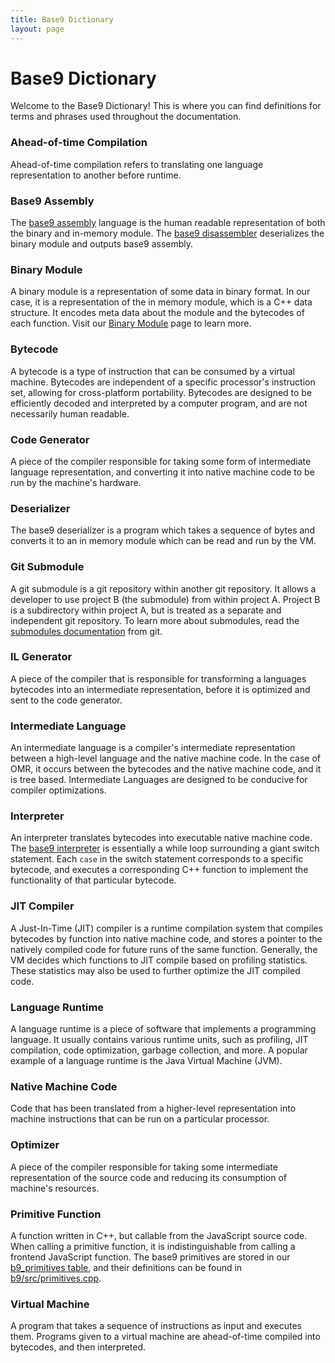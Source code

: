 ```yaml
---
title: Base9 Dictionary
layout: page
---
```


# Base9 Dictionary

Welcome to the Base9 Dictionary! This is where you can find definitions for terms and phrases used throughout the documentation.

### Ahead-of-time Compilation
Ahead-of-time compilation refers to translating one language representation to another before runtime.


### Base9 Assembly
The [base9 assembly] language is the human readable representation of both the binary and in-memory module. The [base9 disassembler] deserializes the binary module and outputs base9 assembly.

[base9 disassembler]: ./Disassembler.md
[base9 assembly]: ./B9Assembly.md

### Binary Module
A binary module is a representation of some data in binary format. In our case, it is a representation of the in memory module, which is a C++ data structure. It encodes meta data about the module and the bytecodes of each function. Visit our [Binary Module] page to learn more.  

[Binary Module]: FrontendAndBinaryMod.md#binary-format

### Bytecode 
A bytecode is a type of instruction that can be consumed by a virtual machine. Bytecodes are independent of a specific processor's instruction set, allowing for cross-platform portability. Bytecodes are designed to be efficiently decoded and interpreted by a computer program, and are not necessarily human readable. 

### Code Generator
A piece of the compiler responsible for taking some form of intermediate language representation, and converting it into native machine code to be run by the machine's hardware. 

### Deserializer
The base9 deserializer is a program which takes a sequence of bytes and converts it to an in memory module which can be read and run by the VM. 

### Git Submodule 
A git submodule is a git repository within another git repository. It allows a developer to use project B (the submodule) from within project A. Project B is a subdirectory within project A, but is treated as a separate and independent git repository. To learn more about submodules, read the [submodules documentation] from git.

[submodules documentation]: https://git-scm.com/book/en/v2/Git-Tools-Submodules

### IL Generator
A piece of the compiler that is responsible for transforming a languages bytecodes into an intermediate representation, before it is optimized and sent to the code generator.

### Intermediate Language
An intermediate language is a compiler's intermediate representation between a high-level language and the native machine code. In the case of OMR, it occurs between the bytecodes and the native machine code, and it is tree based. Intermediate Languages are designed to be conducive for compiler optimizations.

### Interpreter 
An interpreter translates bytecodes into executable native machine code. The [base9 interpreter] is essentially a while loop surrounding a giant switch statement. Each `case` in the switch statement corresponds to a specific bytecode, and executes a corresponding C++ function to implement the functionality of that particular bytecode.

[base9 interpreter]: https://github.com/b9org/b9/blob/master/b9/src/ExecutionContext.cpp

### JIT Compiler 
A Just-In-Time (JIT) compiler is a runtime compilation system that compiles bytecodes by function into native machine code, and stores a pointer to the natively compiled code for future runs of the same function. Generally, the VM decides which functions to JIT compile based on profiling statistics. These statistics may also be used to further optimize the JIT compiled code.

### Language Runtime 
A language runtime is a piece of software that implements a programming language. It usually contains various runtime units, such as profiling, JIT compilation, code optimization, garbage collection, and more. A popular example of a language runtime is the Java Virtual Machine (JVM). 

### Native Machine Code
Code that has been translated from a higher-level representation into machine instructions that can be run on a particular processor.

### Optimizer
A piece of the compiler responsible for taking some intermediate representation of the source code and reducing its consumption of machine's resources. 

### Primitive Function 
A function written in C++, but callable from the JavaScript source code. When calling a primitive function, it is indistinguishable from calling a frontend JavaScript function. The base9 primitives are stored in our [b9_primitives table], and their definitions can be found in [b9/src/primitives.cpp]. 

[b9_primitives table]: https://github.com/b9org/b9/blob/master/js_compiler/b9stdlib.src
[b9/src/primitives.cpp]: https://github.com/b9org/b9/blob/master/b9/src/primitives.cpp

### Virtual Machine 
A program that takes a sequence of instructions as input and executes them. Programs given to a virtual machine are ahead-of-time compiled into bytecodes, and then interpreted. 
